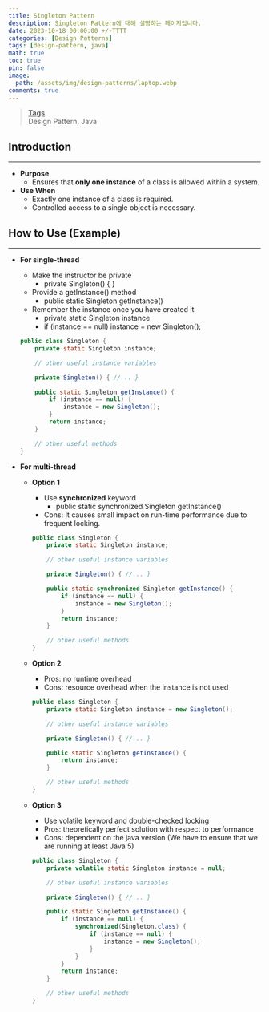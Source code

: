 ```yaml
---
title: Singleton Pattern
description: Singleton Pattern에 대해 설명하는 페이지입니다.
date: 2023-10-18 00:00:00 +/-TTTT
categories: [Design Patterns]
tags: [design-pattern, java]
math: true
toc: true
pin: false
image:
  path: /assets/img/design-patterns/laptop.webp
comments: true
---
```


<blockquote class="prompt-info"><p><strong><u>Tags</u></strong> <br />
Design Pattern, Java</p></blockquote>

## Introduction

<hr />

- **Purpose**
  - Ensures that **only one instance** of a class is allowed within a system.
- **Use When**
  - Exactly one instance of a class is required.
  - Controlled access to a single object is necessary.

## How to Use (Example)

<hr />

- **For single-thread**

  - Make the instructor be private
    - private Singleton() { }
  - Provide a getInstance() method
    - public static Singleton getInstance()
  - Remember the instance once you have created it
    - private static Singleton instance
    - if (instance == null) instance = new Singleton();

  ```java
  public class Singleton {
      private static Singleton instance;

      // other useful instance variables

      private Singleton() { //... }

      public static Singleton getInstance() {
          if (instance == null) {
              instance = new Singleton();
          }
          return instance;
      }

      // other useful methods
  }
  ```

- **For multi-thread**

  - **Option 1**

    - Use **synchronized** keyword
      - public static synchronized Singleton getInstance()
    - Cons: It causes small impact on run-time performance due to frequent locking.

    ```java
    public class Singleton {
        private static Singleton instance;

        // other useful instance variables

        private Singleton() { //... }

        public static synchronized Singleton getInstance() {
            if (instance == null) {
                instance = new Singleton();
            }
            return instance;
        }

        // other useful methods
    }
    ```

  - **Option 2**

    - Pros: no runtime overhead
    - Cons: resource overhead when the instance is not used

    ```java
    public class Singleton {
        private static Singleton instance = new Singleton();

        // other useful instance variables

        private Singleton() { //... }

        public static Singleton getInstance() {
            return instance;
        }

        // other useful methods
    }
    ```

  - **Option 3**

    - Use volatile keyword and double-checked locking
    - Pros: theoretically perfect solution with respect to performance
    - Cons: dependent on the java version (We have to ensure that we are running at least Java 5)

    ```java
    public class Singleton {
        private volatile static Singleton instance = null;

        // other useful instance variables

        private Singleton() { //... }

        public static Singleton getInstance() {
            if (instance == null) {
                synchronized(Singleton.class) {
                    if (instance == null) {
                        instance = new Singleton();
                    }
                }
            }
            return instance;
        }

        // other useful methods
    }
    ```
